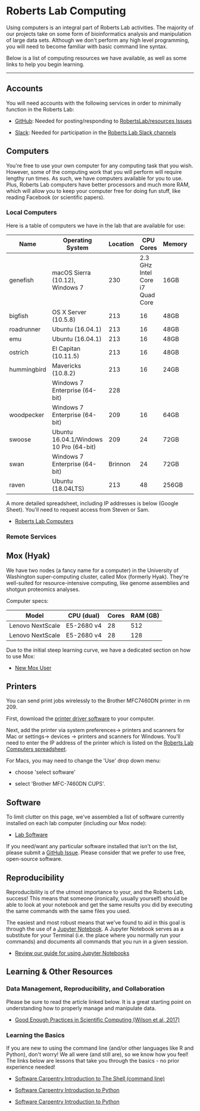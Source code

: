 # Roberts Lab Computing

Using computers is an integral part of Roberts Lab activities. The majority of our projects take on some form of bioinformatics analysis and manipulation of large data sets. Although we don't perform any high level programming, you will need to become familiar with basic command line syntax.

Below is a list of computing resources we have available, as well as some links to help you begin learning.

---

## Accounts

You will need accounts with the following services in order to minimally function in the Roberts Lab:

- [GitHub](github.com): Needed for posting/responding to [RobertsLab/resources Issues](https://github.com/RobertsLab/resources/issues)

- [Slack](slack.com): Needed for participation in the [Roberts Lab Slack channels](genefish.slack.com)

## Computers
You're free to use your own computer for any computing task that you wish. However, some of the computing work that you will perform will require lengthy run times. As such, we have computers available for you to use. Plus, Roberts Lab computers have better processors and much more RAM, which will allow you to keep your computer free for doing fun stuff, like reading Facebook (or scientific papers).

### Local Computers

Here is a table of computers we have in the lab that are available for use:

| Name        | Operating System                       | Location | CPU Cores                       | Memory          | Storage               | Primary Use                              | External Drives |
|-------------|----------------------------------------|----------|---------------------------------|-----------------|-----------------------|------------------------------------------|-----------------|
| genefish    | macOS Sierra (10.12), Windows 7        | 230      | 2.3 GHz Intel Core i7 Quad Core | 16GB            | 1TB                   |                                          |                 |
| bigfish     | OS X Server (10.5.8)                   | 213      | 16                              | 48GB            | 1.8TB (IPSEG_Storage) |                                          |                 |
| roadrunner  | Ubuntu (16.04.1)                       | 213      | 16                              | 48GB            | 1.9TB                 |                                          |                 |
| emu         | Ubuntu (16.04.1)                       | 213      | 16                              | 48GB            | 1.9TB                 |                                          |                 |
| ostrich     | El Capitan (10.11.5)                   | 213      | 16                              | 48GB            | 1.9TB                 |                                          |                 |
| hummingbird | Mavericks (10.8.2)                     | 213      | 16                              | 24GB            | 1.9TB                 |                                          | 1.5TB           |
|             | Windows 7 Enterprise (64-bit)          | 228      |                                 |                 |                       | qPCR                                     |                 |
| woodpecker  | Windows 7 Enterprise (64-bit)          | 209      | 16                              | 64GB            | 2TB                   | Bioanalyzer;NanoDrop;NanoPore;proteomics |                 |
| swoose      | Ubuntu 16.04.1/Windows 10 Pro (64-bit) | 209      | 24                              | 72GB            | 1.5TB                 | Sam                                      | 8TB             |
| swan        | Windows 7 Enterprise (64-bit)          | Brinnon  | 24                              | 72GB            | 500GB                 | titrator                                 |                 |
| raven       | Ubuntu (18.04LTS)                      | 213      | 48                              | 256GB           | 1TB                   |                                          | 2 x 1TB         |


A more detailed spreadsheet, including IP addresses is below (Google Sheet). You'll need to request access from Steven or Sam.

- [Roberts Lab Computers](https://docs.google.com/spreadsheets/d/1mtIITcjqZVEQtynYZFdOdx51uXTiXP7Jvvzv_SnWCDY/edit?usp=sharing)

### Remote Services



## Mox (Hyak)

We have two nodes (a fancy name for a computer) in the University of Washington super-computing cluster, called Mox (formerly Hyak). They're well-suited for resource-intensive computing, like genome assemblies and shotgun proteomics analyses.

Computer specs:

| Model | CPU (dual) | Cores | RAM (GB) |
| ----- | ---------- |----- | -------- |
| Lenovo NextScale | E5-2680 v4 | 28 | 512 |
| Lenovo NextScale | E5-2680 v4 | 28 | 128 |

Due to the initial steep learning curve, we have a dedicated section on how to use Mox:

- [New Mox User](mox_Adding-a-User.md)

## Printers
You can send print jobs wirelessly to the Brother MFC7460DN printer in rm 209.

First, download the [printer driver software](https://support.brother.com/g/b/downloadtop.aspx?c=us&lang=en&prod=mfc7460dn_all) to your computer.

Next, add the printer via system preferences-> printers and scanners for Mac or settings-> devices -> printers and scanners for Windows. You'll need to enter the IP address of the printer which is listed on the [Roberts Lab Computers spreadsheet](https://docs.google.com/spreadsheets/d/1mtIITcjqZVEQtynYZFdOdx51uXTiXP7Jvvzv_SnWCDY/edit#gid=0).

For Macs, you may need to change the 'Use' drop down menu:

- choose 'select software'

- select 'Brother MFC-7460DN CUPS'.

## Software

To limit clutter on this page, we've assembled a list of software currently installed on each lab computer (including our Mox node):

- [Lab Software](Lab-Software.md)

If you need/want any particular software installed that isn't on the list, please submit a [GitHub Issue](https://github.com/RobertsLab/resources/issues). Please consider that we prefer to use free, open-source software.

## Reproducibility

Reproducibility is of the utmost importance to your, and the Roberts Lab, success! This means that someone (ironically, usually yourself) should be able to look at your notebook and get the same results you did by executing the same commands with the same files you used.

The easiest and most robust means that we've found to aid in this goal is through the use of a [Jupyter Notebook](http://jupyter.org/). A Jupyter Notebook serves as a substitute for your Terminal (i.e. the place where you normally run your commands) and documents all commands that you run in a given session.


- [Review our guide for using Jupyter Notebooks](Jupyter-Notebook-Guide.md)

## Learning & Other Resources

### Data Management, Reproducibility, and Collaboration

Please be sure to read the article linked below. It is a great starting point on understanding how to properly manage and manipulate data.

- [Good Enough Practices in Scientific Computing (Wilson et al, 2017)](http://journals.plos.org/ploscompbiol/article?id=10.1371/journal.pcbi.1005510)

### Learning the Basics

If you are new to using the command line (and/or other languages like R and Python), don't worry! We all were (and still are), so we know how you feel! The links below are lessons that take you through the basics - no prior experience needed!

- [Software Carpentry Introduction to The Shell (command line)](http://swcarpentry.github.io/shell-novice)

- [Software Carpentry Introduction to Python](http://swcarpentry.github.io/python-novice-inflammation)

- [Software Carpentry Introduction to Python](http://swcarpentry.github.io/r-novice-inflammation)
